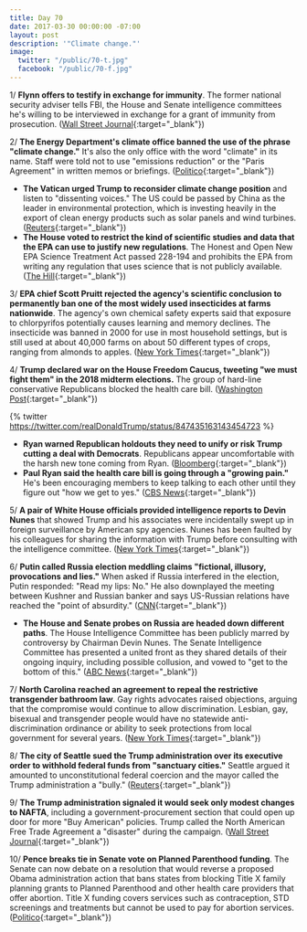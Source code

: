 ```yaml
---
title: Day 70
date: 2017-03-30 00:00:00 -07:00
layout: post
description: '"Climate change."'
image:
  twitter: "/public/70-t.jpg"
  facebook: "/public/70-f.jpg"
---
```


1/ **Flynn offers to testify in exchange for immunity**. The former national security adviser tells FBI, the House and Senate intelligence committees he's willing to be interviewed in exchange for a grant of immunity from prosecution. ([Wall Street Journal](https://www.wsj.com/articles/mike-flynn-offers-to-testify-in-exchange-for-immunity-1490912959){:target="_blank"})

2/ **The Energy Department's climate office banned the use of the phrase "climate change."** It's also the only office with the word "climate" in its name. Staff were told not to use "emissions reduction" or the "Paris Agreement" in written memos or briefings. ([Politico](https://secure.politico.com/story/2017/03/energy-department-climate-change-phrases-banned-236655){:target="_blank"})

* **The Vatican urged Trump to reconsider climate change position** and listen to "dissenting voices." The US could be passed by China as the leader in environmental protection, which is investing heavily in the export of clean energy products such as solar panels and wind turbines. ([Reuters](http://www.reuters.com/article/us-climatechange-trump-vatican-idUSKBN1711TV){:target="_blank"})
* **The House voted to restrict the kind of scientific studies and data that the EPA can use to justify new regulations**. The Honest and Open New EPA Science Treatment Act passed 228-194 and prohibits the EPA from writing any regulation that uses science that is not publicly available. ([The Hill](http://thehill.com/policy/energy-environment/326380-house-votes-to-restrict-epas-use-of-science){:target="_blank"})

3/ **EPA chief Scott Pruitt rejected the agency's scientific conclusion to permanently ban one of the most widely used insecticides at farms nationwide**. The agency's own chemical safety experts said that exposure to chlorpyrifos potentially causes learning and memory declines. The insecticide was banned in 2000 for use in most household settings, but is still used at about 40,000 farms on about 50 different types of crops, ranging from almonds to apples. ([New York Times](https://www.nytimes.com/2017/03/29/us/politics/epa-insecticide-chlorpyrifos.html){:target="_blank"})

4/ **Trump declared war on the House Freedom Caucus, tweeting "we must fight them" in the 2018 midterm elections.** The group of hard-line conservative Republicans blocked the health care bill. ([Washington Post](https://www.washingtonpost.com/news/post-politics/wp/2017/03/30/trump-says-we-must-fight-hard-line-conservative-freedom-caucus-in-2018-midterm-elections/){:target="_blank"})

{% twitter https://twitter.com/realDonaldTrump/status/847435163143454723 %}

* **Ryan warned Republican holdouts they need to unify or risk Trump cutting a deal with Democrats**. Republicans appear uncomfortable with the harsh new tone coming from Ryan. ([Bloomberg](https://www.bloomberg.com/politics/articles/2017-03-30/ryan-wary-of-trump-deal-with-democrats-if-gop-fails-on-obamacare){:target="_blank"})
* **Paul Ryan said the health care bill is going through a "growing pain."** He's been encouraging members to keep talking to each other until they figure out "how we get to yes." ([CBS News](http://www.cbsnews.com/news/paul-ryan-on-house-intel-chairman-devin-nunes-trump-russia-gop-health-care/){:target="_blank"})

5/ **A pair of White House officials provided intelligence reports to Devin Nunes** that showed Trump and his associates were incidentally swept up in foreign surveillance by American spy agencies. Nunes has been faulted by his colleagues for sharing the information with Trump before consulting with the intelligence committee. ([New York Times](https://www.nytimes.com/2017/03/30/us/politics/devin-nunes-intelligence-reports.html){:target="_blank"})

6/ **Putin called Russia election meddling claims "fictional, illusory, provocations and lies."**  When asked if Russia interfered in the election, Putin responded: "Read my lips: No." He also downplayed the meeting between Kushner and Russian banker and says US-Russian relations have reached the "point of absurdity." ([CNN](http://edition.cnn.com/2017/03/30/politics/putin-russia-us-election-denial/index.html){:target="_blank"})

* **The House and Senate probes on Russia are headed down different paths**. The House Intelligence Committee has been publicly marred by controversy by Chairman Devin Nunes. The Senate Intelligence Committee has presented a united front as they shared details of their ongoing inquiry, including possible collusion, and vowed to "get to the bottom of this." ([ABC News](http://abcnews.go.com/Politics/house-senate-russia-probes-headed-paths/story?id=46454962){:target="_blank"})

7/ **North Carolina reached an agreement to repeal the restrictive transgender bathroom law**. Gay rights advocates raised objections, arguing that the compromise would continue to allow discrimination. Lesbian, gay, bisexual and transgender people would have no statewide anti-discrimination ordinance or ability to seek protections from local government for several years. ([New York Times](https://www.nytimes.com/2017/03/29/us/north-carolina-lawmakers-reach-deal-to-repeal-so-called-bathroom-bill.html){:target="_blank"})

8/ **The city of Seattle sued the Trump administration over its executive order to withhold federal funds from "sanctuary cities."** Seattle argued it amounted to unconstitutional federal coercion and the mayor called the Trump administration a "bully." ([Reuters](http://www.reuters.com/article/us-usa-immigration-sanctuary-seattle-idUSKBN17039B){:target="_blank"})

9/ **The Trump administration signaled it would seek only modest changes to NAFTA**, including a government-procurement section that could open up door for more "Buy American" policies. Trump called the North American Free Trade Agreement a "disaster" during the campaign. ([Wall Street Journal](https://www.wsj.com/articles/trump-administration-signals-it-would-seek-mostly-modest-changes-to-nafta-1490842268){:target="_blank"})

10/ **Pence breaks tie in Senate vote on Planned Parenthood funding**. The Senate can now debate on a resolution that would reverse a proposed Obama administration action that bans states from blocking Title X family planning grants to Planned Parenthood and other health care providers that offer abortion. Title X funding covers services such as contraception, STD screenings and treatments but cannot be used to pay for abortion services. ([Politico](https://secure.politico.com/story/2017/03/mike-pence-johnny-isakson-planned-parenthood-vote-senate-236702){:target="_blank"})
